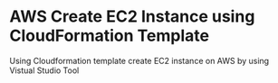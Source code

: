 # AWS Create EC2 Instance using CloudFormation Template
Using Cloudformation template create EC2 instance on AWS by using Vistual Studio Tool


